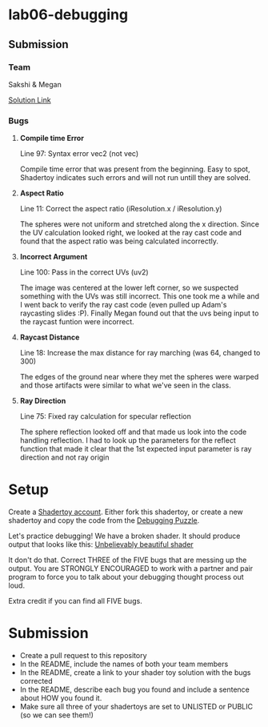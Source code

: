 # lab06-debugging

## Submission
### Team
Sakshi & Megan

[Solution Link](https://www.shadertoy.com/view/ddBGRt)

### Bugs

1. **Compile time Error**

    Line 97: Syntax error vec2 (not vec)
    
    Compile time error that was present from the beginning. Easy to spot, Shadertoy indicates such errors and will not run untill they are solved.
   
2. **Aspect Ratio**

    Line 11: Correct the aspect ratio (iResolution.x / iResolution.y)
    
    The spheres were not uniform and stretched along the x direction. Since the UV calculation looked right, we looked at the ray cast code and found that the aspect ratio was being calculated incorrectly.

3. **Incorrect Argument**
  
    Line 100: Pass in the correct UVs (uv2)
    
    The image was centered at the lower left corner, so we suspected something with the UVs was still incorrect. This one took me a while and I went back to verify the ray cast code (even pulled up Adam's raycasting slides :P). Finally Megan found out that the uvs being input to the raycast funtion were incorrect.
    
4. **Raycast Distance**
    
    Line 18: Increase the max distance for ray marching (was 64, changed to 300)
    
    The edges of the ground near where they met the spheres were warped and those artifacts were similar to what we've seen in the class.
    
5. **Ray Direction**
    
    Line 75: Fixed ray calculation for specular reflection
    
    The sphere reflection looked off and that made us look into the code handling reflection. I had to look up the parameters for the reflect function that made it clear that the 1st expected input parameter is ray direction and not ray origin

# Setup 

Create a [Shadertoy account](https://www.shadertoy.com/). Either fork this shadertoy, or create a new shadertoy and copy the code from the [Debugging Puzzle](https://www.shadertoy.com/view/flGfRc).

Let's practice debugging! We have a broken shader. It should produce output that looks like this:
[Unbelievably beautiful shader](https://user-images.githubusercontent.com/1758825/200729570-8e10a37a-345d-4aff-8eff-6baf54a32a40.webm)

It don't do that. Correct THREE of the FIVE bugs that are messing up the output. You are STRONGLY ENCOURAGED to work with a partner and pair program to force you to talk about your debugging thought process out loud.

Extra credit if you can find all FIVE bugs.

# Submission
- Create a pull request to this repository
- In the README, include the names of both your team members
- In the README, create a link to your shader toy solution with the bugs corrected
- In the README, describe each bug you found and include a sentence about HOW you found it.
- Make sure all three of your shadertoys are set to UNLISTED or PUBLIC (so we can see them!)
